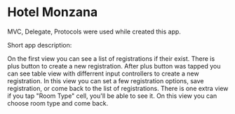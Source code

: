# Hotel Monzana

MVC, Delegate, Protocols were used while created this app. 

Short app description:

On the first view you can see a list of registrations if their exist. There is plus button to create a new registration. 
After plus button was tapped you can see table view with differrent input controllers to create a new registration. 
In this view you can set a few registration options, save registration, or come back to the list of registrations.
There is one extra view if you tap "Room Type" cell, you'll be able to see it. On this view you can choose room type and come back.

